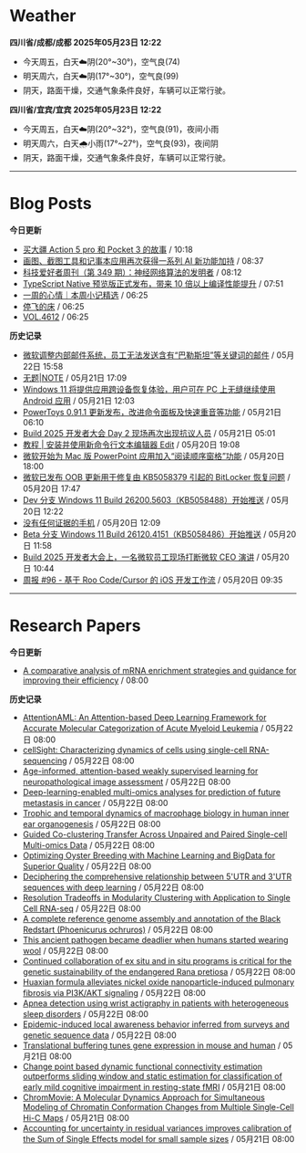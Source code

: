 # Weather
<!--qweather:start-->
**四川省/成都/成都 2025年05月23日 12:22**
- 今天周五，白天☁️阴(20°~30°)，空气良(74)
- 明天周六，白天☁️阴(17°~30°)，空气良(99)
- 阴天，路面干燥，交通气象条件良好，车辆可以正常行驶。

**四川省/宜宾/宜宾 2025年05月23日 12:22**
- 今天周五，白天☁️阴(20°~32°)，空气良(91)，夜间小雨
- 明天周六，白天🌧️小雨(17°~27°)，空气良(93)，夜间阴
- 阴天，路面干燥，交通气象条件良好，车辆可以正常行驶。
<!--qweather:end-->
---
# Blog Posts
<!--rss-blogs:start-->
**今日更新**
- [买大疆 Action 5 pro 和 Pocket 3 的故事](https://www.ntiy.com/2292.html) / 10:18
- [画图、截图工具和记事本应用再次获得一系列 AI 新功能加持](https://windiscover.com/posts/paint-snipping-tool-notepad-got-a-series-of-new-ai-features.html) / 08:37
- [科技爱好者周刊（第 349 期）：神经网络算法的发明者](http://www.ruanyifeng.com/blog/2025/05/weekly-issue-349.html) / 08:12
- [TypeScript Native  预览版正式发布，带来 10 倍以上编译性能提升](https://windiscover.com/posts/typescript-native-is-now-available.html) / 07:51
- [一周的心情｜本周小记精选](http://m.wufazhuce.com/question/4373) / 06:25
- [停飞的床](http://m.wufazhuce.com/article/6806) / 06:25
- [VOL.4612](http://m.wufazhuce.com/one/4766) / 06:25

**历史记录**
- [微软调整内部邮件系统，员工无法发送含有“巴勒斯坦”等关键词的邮件](https://windiscover.com/posts/microsoft-internal-email-system-changes-block-palestine-gaza-emails.html) / 05月22日 15:58
- [无题|NOTE](https://hp-l.github.io/2025/05/21/170905/) / 05月21日 17:09
- [Windows 11 将提供应用跨设备恢复体验，用户可在 PC 上无缝继续使用 Android 应用](https://windiscover.com/posts/windows-11-cross-device-resume-experience-android-app-windows.html) / 05月21日 12:03
- [PowerToys 0.91.1 更新发布，改进命令面板及快速重音等功能](https://windiscover.com/posts/powertoys-0-91-1-update-fixes-cmdpal-workspaces-and-quick-accent.html) / 05月21日 06:10
- [Build 2025 开发者大会 Day 2 现场再次出现抗议人员](https://windiscover.com/posts/build-2025-day-2-jay-parikh-speech-got-interrupted-by-a-protester.html) / 05月21日 05:01
- [教程 | 安装并使用新命令行文本编辑器 Edit](https://windiscover.com/posts/install-and-use-edit-the-new-editor-made-by-microsoft-in-windows-terminal.html) / 05月20日 19:08
- [微软开始为 Mac 版 PowerPoint 应用加入“阅读顺序窗格”功能](https://windiscover.com/posts/reading-order-pane-is-coming-to-powerpoint-for-mac.html) / 05月20日 18:00
- [微软已发布 OOB 更新用于修复由 KB5058379 引起的 BitLocker 恢复问题](https://windiscover.com/posts/microsoft-released-an-oob-update-kb5061768-to-fix-kb5058379-bitlocker-issue.html) / 05月20日 17:47
- [Dev 分支 Windows 11 Build 26200.5603（KB5058488）开始推送](https://windiscover.com/posts/windows-11-build-26200-kb5058488.html) / 05月20日 12:22
- [没有任何证据的手机](https://xingbianren.cn/post/305.html) / 05月20日 12:09
- [Beta 分支 Windows 11 Build 26120.4151（KB5058486）开始推送](https://windiscover.com/posts/windows-11-build-26120-kb5058486.html) / 05月20日 11:58
- [Build 2025 开发者大会上，一名微软员工现场打断微软 CEO 演讲](https://windiscover.com/posts/microsoft-employee-interrupt-build-conference-satya-nadella-speech.html) / 05月20日 10:44
- [周报 #96 - 基于 Roo Code/Cursor 的 iOS 开发工作流](https://www.pseudoyu.com/posts/weekly_review_96) / 05月20日 09:35
<!--rss-blogs:end-->
---
# Research Papers
<!--rss-papers:start-->
**今日更新**
- [A comparative analysis of mRNA enrichment strategies and guidance for improving their efficiency](https://www.nature.com/articles/s41598-025-02082-z) / 08:00

**历史记录**
- [AttentionAML: An Attention-based Deep Learning Framework for Accurate Molecular Categorization of Acute Myeloid Leukemia](https://www.biorxiv.org/content/10.1101/2025.05.20.655179v1?rss=1) / 05月22日 08:00
- [cellSight: Characterizing dynamics of cells using single-cell RNA-sequencing](https://www.biorxiv.org/content/10.1101/2025.05.16.654572v1?rss=1) / 05月22日 08:00
- [Age-informed, attention-based weakly supervised learning for neuropathological image assessment](https://www.biorxiv.org/content/10.1101/2025.05.16.654510v1?rss=1) / 05月22日 08:00
- [Deep-learning-enabled multi-omics analyses for prediction of future metastasis in cancer](https://www.biorxiv.org/content/10.1101/2025.05.16.654579v1?rss=1) / 05月22日 08:00
- [Trophic and temporal dynamics of macrophage biology in human inner ear organogenesis](https://www.biorxiv.org/content/10.1101/2025.05.16.654631v1?rss=1) / 05月22日 08:00
- [Guided Co-clustering Transfer Across Unpaired and Paired Single-cell Multi-omics Data](https://www.biorxiv.org/content/10.1101/2025.05.16.654635v1?rss=1) / 05月22日 08:00
- [Optimizing Oyster Breeding with Machine Learning and BigData for Superior Quality](https://www.biorxiv.org/content/10.1101/2025.05.16.654565v1?rss=1) / 05月22日 08:00
- [Deciphering the comprehensive relationship between 5'UTR and 3'UTR sequences with deep learning](https://www.biorxiv.org/content/10.1101/2025.05.17.654644v1?rss=1) / 05月22日 08:00
- [Resolution Tradeoffs in Modularity Clustering with Application to Single Cell RNA-seq](https://www.biorxiv.org/content/10.1101/2025.05.20.655159v1?rss=1) / 05月22日 08:00
- [A complete reference genome assembly and annotation of the Black Redstart (Phoenicurus ochruros)](https://www.biorxiv.org/content/10.1101/2025.05.21.655187v1?rss=1) / 05月22日 08:00
- [This ancient pathogen became deadlier when humans started wearing wool](https://www.nature.com/articles/d41586-025-01631-w) / 05月22日 08:00
- [Continued collaboration of ex situ and in situ programs is critical for the genetic sustainability of the endangered Rana pretiosa](https://www.nature.com/articles/s41598-025-01483-4) / 05月22日 08:00
- [Huaxian formula alleviates nickel oxide nanoparticle-induced pulmonary fibrosis via PI3K/AKT signaling](https://www.nature.com/articles/s41598-025-01899-y) / 05月22日 08:00
- [Apnea detection using wrist actigraphy in patients with heterogeneous sleep disorders](https://www.nature.com/articles/s41598-025-01430-3) / 05月22日 08:00
- [Epidemic-induced local awareness behavior inferred from surveys and genetic sequence data](https://www.nature.com/articles/s41467-025-59508-5) / 05月22日 08:00
- [Translational buffering tunes gene expression in mouse and human](https://www.biorxiv.org/content/10.1101/2025.05.16.654561v1?rss=1) / 05月21日 08:00
- [Change point based dynamic functional connectivity estimation outperforms sliding window and static estimation for classification of early mild cognitive impairment in resting-state fMRI](https://www.biorxiv.org/content/10.1101/2025.05.16.654552v1?rss=1) / 05月21日 08:00
- [ChromMovie: A Molecular Dynamics Approach for Simultaneous Modeling of Chromatin Conformation Changes from Multiple Single-Cell Hi-C Maps](https://www.biorxiv.org/content/10.1101/2025.05.16.654550v1?rss=1) / 05月21日 08:00
- [Accounting for uncertainty in residual variances improves calibration of the Sum of Single Effects model for small sample sizes](https://www.biorxiv.org/content/10.1101/2025.05.16.654543v1?rss=1) / 05月21日 08:00
<!--rss-papers:end-->
